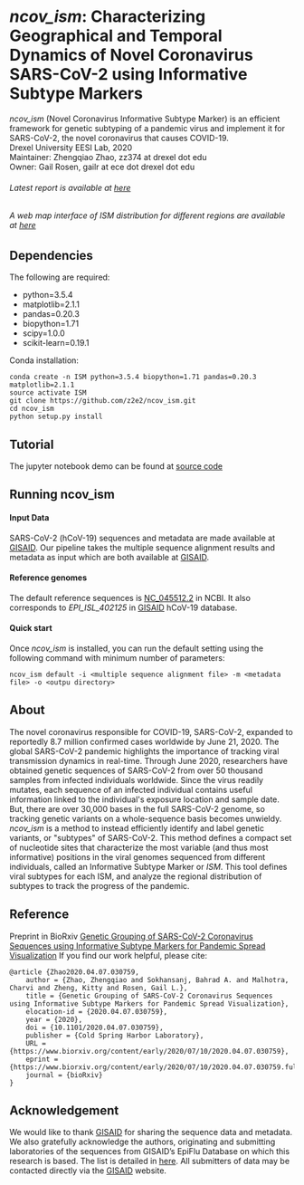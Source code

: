 # *ncov_ism*: Characterizing Geographical and Temporal Dynamics of Novel Coronavirus SARS-CoV-2 using Informative Subtype Markers

*ncov_ism* (Novel Coronavirus Informative Subtype Marker) is an efficient framework for genetic subtyping of a pandemic virus and implement it for SARS-CoV-2, the novel coronavirus that causes COVID-19.        
Drexel University EESI Lab, 2020        
Maintainer: Zhengqiao Zhao, zz374 at drexel dot edu        
Owner: Gail Rosen, gailr at ece dot drexel dot edu        
###### Latest report is available at [here](ISM_report.md)
###### A web map interface of ISM distribution for different regions are available at [here](https://covid19-ism.coe.drexel.edu/)

## Dependencies
The following are required:    
- python=3.5.4
- matplotlib=2.1.1
- pandas=0.20.3
- biopython=1.71
- scipy=1.0.0
- scikit-learn=0.19.1

Conda installation:
```
conda create -n ISM python=3.5.4 biopython=1.71 pandas=0.20.3 matplotlib=2.1.1
source activate ISM
git clone https://github.com/z2e2/ncov_ism.git
cd ncov_ism
python setup.py install
```

## Tutorial
The jupyter notebook demo can be found at [source code](demo.ipynb)

## Running ncov_ism
#### Input Data
SARS-CoV-2 (hCoV-19) sequences and metadata are made available at [GISAID](www.gisaid.org). Our pipeline takes the multiple sequence alignment results and metadata as input which are both available at [GISAID](www.gisaid.org).
#### Reference genomes
The default reference sequences is [NC_045512.2](https://www.ncbi.nlm.nih.gov/nuccore/NC_045512.2/) in NCBI. It also corresponds to *EPI_ISL_402125* in [GISAID](www.gisaid.org) hCoV-19 database.
#### Quick start
Once *ncov_ism* is installed, you can run the default setting using the following command with minimum number of parameters:
```
ncov_ism default -i <multiple sequence alignment file> -m <metadata file> -o <outpu directory>
```

## About
The novel coronavirus responsible for COVID-19, SARS-CoV-2, expanded to reportedly 8.7 million confirmed cases worldwide by June 21, 2020. The global SARS-CoV-2 pandemic highlights the importance of tracking viral transmission dynamics in real-time. Through June 2020, researchers have obtained genetic sequences of SARS-CoV-2 from over 50 thousand samples from infected individuals worldwide. Since the virus readily mutates, each sequence of an infected individual contains useful information linked to the individual's exposure location and sample date. But, there are over 30,000 bases in the full SARS-CoV-2 genome, so tracking genetic variants on a whole-sequence basis becomes unwieldy. *ncov_ism* is a method to instead efficiently identify and label genetic variants, or "subtypes" of SARS-CoV-2. This method defines a compact set of nucleotide sites that characterize the most variable (and thus most informative) positions in the viral genomes sequenced from different individuals, called an Informative Subtype Marker or *ISM*. This tool defines viral subtypes for each ISM, and analyze the regional distribution of subtypes to track the progress of the pandemic.

## Reference
Preprint in BioRxiv [Genetic Grouping of SARS-CoV-2 Coronavirus Sequences using Informative Subtype Markers for Pandemic Spread Visualization](https://www.biorxiv.org/content/10.1101/2020.04.07.030759v5)
If you find our work helpful, please cite:
```
@article {Zhao2020.04.07.030759,
	author = {Zhao, Zhengqiao and Sokhansanj, Bahrad A. and Malhotra, Charvi and Zheng, Kitty and Rosen, Gail L.},
	title = {Genetic Grouping of SARS-CoV-2 Coronavirus Sequences using Informative Subtype Markers for Pandemic Spread Visualization},
	elocation-id = {2020.04.07.030759},
	year = {2020},
	doi = {10.1101/2020.04.07.030759},
	publisher = {Cold Spring Harbor Laboratory},
	URL = {https://www.biorxiv.org/content/early/2020/07/10/2020.04.07.030759},
	eprint = {https://www.biorxiv.org/content/early/2020/07/10/2020.04.07.030759.full.pdf},
	journal = {bioRxiv}
}

```
## Acknowledgement
We would like to thank [GISAID](www.gisaid.org) for sharing the sequence data and metadata. We also gratefully acknowledge the authors, originating and submitting laboratories of the sequences from GISAID’s EpiFlu Database on which this research is based. The list is detailed in [here](results/acknowledgement_table.txt). All submitters of data may be contacted directly via the [GISAID](www.gisaid.org) website.
